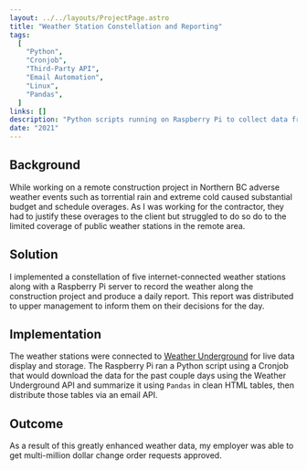 ```yaml
---
layout: ../../layouts/ProjectPage.astro
title: "Weather Station Constellation and Reporting"
tags:
  [
    "Python",
    "Cronjob",
    "Third-Party API",
    "Email Automation",
    "Linux",
    "Pandas",
  ]
links: []
description: "Python scripts running on Raspberry Pi to collect data from constellation of remote weather stations and send daily report to project management"
date: "2021"
---
```


## Background

While working on a remote construction project in Northern BC adverse weather events such as torrential rain and extreme cold caused substantial budget and schedule overages. As I was working for the contractor, they had to justify these overages to the client but struggled to do so do to the limited coverage of public weather stations in the remote area.

## Solution

I implemented a constellation of five internet-connected weather stations along with a Raspberry Pi server to record the weather along the construction project and produce a daily report. This report was distributed to upper management to inform them on their decisions for the day.

## Implementation

The weather stations were connected to [Weather Underground](https://www.wunderground.com/) for live data display and storage. The Raspberry Pi ran a Python script using a Cronjob that would download the data for the past couple days using the Weather Underground API and summarize it using `Pandas` in clean HTML tables, then distribute those tables via an email API.

## Outcome

As a result of this greatly enhanced weather data, my employer was able to get multi-million dollar change order requests approved.
